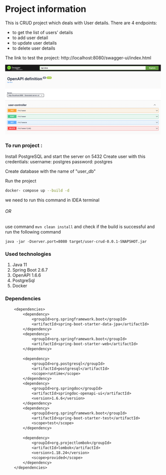 # Project information

This is CRUD project which deals with User details. There are 4 endpoints:
- to get the list of users' details
-  to add user detail
-  to update user details 
-   to delete user details

The link to test the project:
http://localhost:8080/swagger-ui/index.html

![](img/img.png)

### To run project :

Install PostgreSQL and start the server on 5432
Create user with this credentials:
username: postgres
password: postgres

Create database with the name of "user_db"

Run the project

```sh
docker- compose up --build -d
```
we need to run this command in IDEA terminal
###### OR
use command `mvn clean install` and check if the build is successful and run the following command
```
java -jar -Dserver.port=8080 target/user-crud-0.0.1-SNAPSHOT.jar
```
 
### Used technologies
1. Java 11
2. Spring Boot  2.6.7
3. OpenAPI 1.6.6
4. PostgreSql 
5. Docker 

### Dependencies
```
	<dependencies>
		<dependency>
			<groupId>org.springframework.boot</groupId>
			<artifactId>spring-boot-starter-data-jpa</artifactId>
		</dependency>
		<dependency>
			<groupId>org.springframework.boot</groupId>
			<artifactId>spring-boot-starter-web</artifactId>
		</dependency>

		<dependency>
			<groupId>org.postgresql</groupId>
			<artifactId>postgresql</artifactId>
			<scope>runtime</scope>
		</dependency>
		<dependency>
			<groupId>org.springdoc</groupId>
			<artifactId>springdoc-openapi-ui</artifactId>
			<version>1.6.6</version>
		</dependency>
		<dependency>
			<groupId>org.springframework.boot</groupId>
			<artifactId>spring-boot-starter-test</artifactId>
			<scope>test</scope>
		</dependency>

		<dependency>
			<groupId>org.projectlombok</groupId>
			<artifactId>lombok</artifactId>
			<version>1.18.24</version>
			<scope>provided</scope>
		</dependency>
	</dependencies>
```
